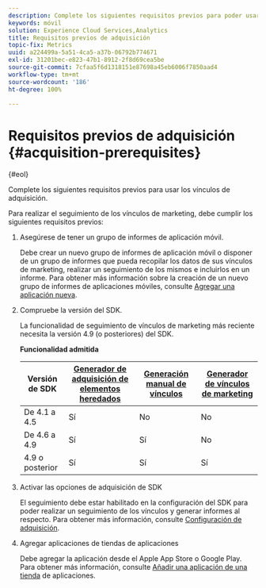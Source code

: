 ```yaml
---
description: Complete los siguientes requisitos previos para poder usar los vínculos de adquisición.
keywords: móvil
solution: Experience Cloud Services,Analytics
title: Requisitos previos de adquisición
topic-fix: Metrics
uuid: a224499a-5a51-4ca5-a37b-06792b774671
exl-id: 31201bec-e823-47b1-8912-2f8d69cea5be
source-git-commit: 7cfaa5f6d1318151e87698a45eb6006f7850aad4
workflow-type: tm+mt
source-wordcount: '186'
ht-degree: 100%

---
```


# Requisitos previos de adquisición {#acquisition-prerequisites}

{#eol}

Complete los siguientes requisitos previos para usar los vínculos de adquisición.

Para realizar el seguimiento de los vínculos de marketing, debe cumplir los siguientes requisitos previos:

1. Asegúrese de tener un grupo de informes de aplicación móvil.

   Debe crear un nuevo grupo de informes de aplicación móvil o disponer de un grupo de informes que pueda recopilar los datos de sus vínculos de marketing, realizar un seguimiento de los mismos e incluirlos en un informe. Para obtener más información sobre la creación de un nuevo grupo de informes de aplicaciones móviles, consulte [Agregar una aplicación nueva](/help/using/manage-apps/t-new-app.md).

1. Compruebe la versión del SDK.

   La funcionalidad de seguimiento de vínculos de marketing más reciente necesita la versión 4.9 (o posteriores) del SDK.

   **Funcionalidad admitida**

   | Versión de SDK | [Generador de adquisición de elementos heredados](/help/using/acquisition-main/c-marketing-links-builder/t-create-edit-adobe-links/c-use-legacy-acquisition-links/c-use-legacy-acquisition-links.md) | [Generación manual de vínculos](/help/using/acquisition-main/c-marketing-links-builder/acquisition-link-manual.md) | [Generador de vínculos de marketing](/help/using/acquisition-main/c-marketing-links-builder/c-marketing-links-builder.md) |
   |--- |--- |--- |--- |
   | De 4.1 a 4.5 | Sí | No | No |
   | De 4.6 a 4.9 | Sí | Sí | No |
   | 4.9 o posterior | Sí | Sí | Sí |

1. Activar las opciones de adquisición de SDK

   El seguimiento debe estar habilitado en la configuración del SDK para poder realizar un seguimiento de los vínculos y generar informes al respecto. Para obtener más información, consulte [Configuración de adquisición](/help/using/acquisition-main/t-enable-acquisition.md).

1. Agregar aplicaciones de tiendas de aplicaciones

   Debe agregar la aplicación desde el Apple App Store o Google Play. Para obtener más información, consulte [Añadir una aplicación de una tienda](/help/using/manage-apps/c-app-store/t-app-store-app.md) de aplicaciones.
